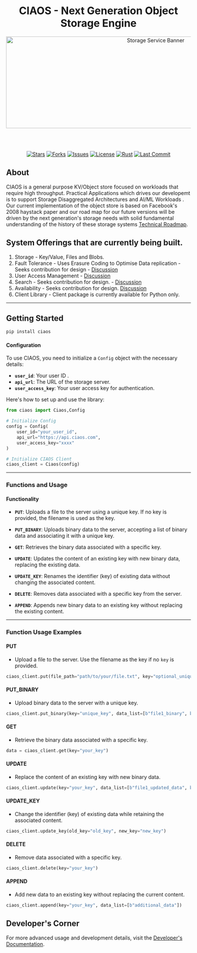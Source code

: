 <div align="center">

# CIAOS - Next Generation Object Storage Engine

<img src="https://github.com/user-attachments/assets/654f3add-74ab-4c34-8b73-234852ea11c7" alt="Storage Service Banner" width="800" height="250">

<br><br>

[![Stars](https://img.shields.io/github/stars/vitality-ai/Storage-service?style=for-the-badge&logo=star&color=FFD700&logoColor=000000&labelColor=1a1a1a)](https://github.com/vitality-ai/Storage-service/stargazers) [![Forks](https://img.shields.io/github/forks/vitality-ai/Storage-service?style=for-the-badge&logo=git-fork&color=4A90E2&logoColor=white&labelColor=1a1a1a)](https://github.com/vitality-ai/Storage-service/network/members) [![Issues](https://img.shields.io/github/issues/vitality-ai/Storage-service?style=for-the-badge&logo=bug&color=FF4444&logoColor=white&labelColor=1a1a1a)](https://github.com/vitality-ai/Storage-service/issues) [![License](https://img.shields.io/github/license/vitality-ai/Storage-service?style=for-the-badge&logo=law&color=32CD32&logoColor=white&labelColor=1a1a1a)](https://github.com/vitality-ai/Storage-service/blob/main/LICENSE) [![Rust](https://img.shields.io/badge/Rust-98.6%25-CE422B?style=for-the-badge&logo=rust&logoColor=white&labelColor=1a1a1a)](https://github.com/vitality-ai/Storage-service) [![Last Commit](https://img.shields.io/github/last-commit/vitality-ai/Storage-service?style=for-the-badge&logo=clock&color=9966CC&logoColor=white&labelColor=1a1a1a)](https://github.com/vitality-ai/Storage-service/commits/main)

</div>


## About
CIAOS is a general purpose KV/Object store focused on workloads that require high throughput. Practical Applications which drives our developemt is to support Storage Disaggregated Architectures and AI/ML Workloads . Our current implementation of the object store is based on Facebook's 2008 haystack paper and our road map for our future versions will be driven by the next generation's storage needs with solid fundamental understanding of the history of these storage systems [Technical Roadmap](https://github.com/vitality-ai/Storage-service/blob/main/Technical-Architecture.md). 

## System Offerings that are currently being built. 
1. Storage - Key/Value, Files and Blobs. 
2. Fault Tolerance - Uses Erasure Coding to Optimise Data replication - Seeks contribution for design - [Discussion](https://github.com/cia-labs/Storage-service/issues/72)
3. User Access Management - [Discussion](https://github.com/cia-labs/Storage-service/issues/36)
4. Search - Seeks contribution for design. -   [Discussion](https://github.com/cia-labs/Storage-service/issues/35)
5. Availability - Seeks contribution for design. [Discussion]()
6. Client Library - Client package is currently available for Python only.

---



## Getting Started

```bash
pip install ciaos
```

#### Configuration
To use CIAOS, you need to initialize a `Config` object with the necessary details:

- **`user_id`**: Your user ID .
- **`api_url`**: The URL of the storage server.
- **`user_access_key`**: Your user access key for authentication.

Here's how to set up and use the library:

```python
from ciaos import Ciaos,Config

# Initialize Config
config = Config(
    user_id="your_user_id", 
    api_url="https://api.ciaos.com",
    user_access_key="xxxx"
)

# Initialize CIAOS Client
ciaos_client = Ciaos(config)
```

---
### Functions and Usage

#### **Functionality**

- **`PUT`**: Uploads a file to the server using a unique key. If no key is provided, the filename is used as the key.

- **`PUT_BINARY`**: Uploads binary data to the server, accepting a list of binary data and associating it with a unique key.

- **`GET`**: Retrieves the binary data associated with a specific key.

- **`UPDATE`**: Updates the content of an existing key with new binary data, replacing the existing data.

- **`UPDATE_KEY`**: Renames the identifier (key) of existing data without changing the associated content.

- **`DELETE`**: Removes data associated with a specific key from the server.

- **`APPEND`**: Appends new binary data to an existing key without replacing the existing content.

---

### **Function Usage Examples**

#### **PUT**
- Upload a file to the server. Use the filename as the key if no `key` is provided.

```python
ciaos_client.put(file_path="path/to/your/file.txt", key="optional_unique_key")
```

#### **PUT_BINARY**
- Upload binary data to the server with a unique key.

```python
ciaos_client.put_binary(key="unique_key", data_list=[b"file1_binary", b"file2_binary_data"])
```

#### **GET**
- Retrieve the binary data associated with a specific key.

```python
data = ciaos_client.get(key="your_key")
```

#### **UPDATE**
- Replace the content of an existing key with new binary data.

```python
ciaos_client.update(key="your_key", data_list=[b"file1_updated_data", b"file2_updated_data"])
```

#### **UPDATE_KEY**
- Change the identifier (key) of existing data while retaining the associated content.

```python
ciaos_client.update_key(old_key="old_key", new_key="new_key")
```

#### **DELETE**
- Remove data associated with a specific key.

```python
ciaos_client.delete(key="your_key")
```

#### **APPEND**
- Add new data to an existing key without replacing the current content.

```python
ciaos_client.append(key="your_key", data_list=[b"additional_data"])
```

## Developer's Corner
For more advanced usage and development details, visit the [Developer's Documentation](https://github.com/cia-labs/Storage-service/blob/main/docs.md).

